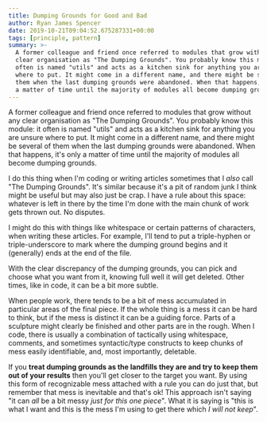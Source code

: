 ```yaml
---
title: Dumping Grounds for Good and Bad
author: Ryan James Spencer
date: 2019-10-21T09:04:52.675287331+00:00
tags: [principle, pattern]
summary: >-
  A former colleague and friend once referred to modules that grow without any
  clear organisation as "The Dumping Grounds". You probably know this module: it
  often is named "utils" and acts as a kitchen sink for anything you are unsure
  where to put. It might come in a different name, and there might be several of
  them when the last dumping grounds were abandoned. When that happens, it's only
  a matter of time until the majority of modules all become dumping grounds.
---
```


A former colleague and friend once referred to modules that grow without any
clear organisation as "The Dumping Grounds". You probably know this module: it
often is named "utils" and acts as a kitchen sink for anything you are unsure
where to put. It might come in a different name, and there might be several of
them when the last dumping grounds were abandoned. When that happens, it's only
a matter of time until the majority of modules all become dumping grounds.

I do this thing when I'm coding or writing articles sometimes that I _also_ call
"The Dumping Grounds". It's similar because it's a pit of random junk I think
might be useful but may also just be crap. I have a rule about this space:
whatever is left in there by the time I'm done with the main chunk of work gets
thrown out. No disputes.

I might do this with things like whitespace or certain patterns of characters,
when writing these articles. For example, I'll tend to put a triple-hyphen or
triple-underscore to mark where the dumping ground begins and it (generally)
ends at the end of the file.

With the clear discrepancy of the dumping grounds, you can pick and choose what
you want from it, knowing full well it will get deleted. Other times, like in
code, it can be a bit more subtle.

When people work, there tends to be a bit of mess accumulated in particular
areas of the final piece. If the whole thing is a mess it can be hard to think,
but if the mess is distinct it can be a guiding force. Parts of a sculpture
might clearly be finished and other parts are in the rough. When I code, there
is usually a combination of tactically using whitespace, comments, and sometimes
syntactic/type constructs to keep chunks of mess easily identifiable, and, most
importantly, deletable.

If you **treat dumping grounds as the landfills they are and try to keep them
out of your results** then you'll get closer to the target you want. By using
this form of recognizable mess attached with a rule you can do just that, but
remember that mess is inevitable and that's ok! This approach isn't saying "it
can _all_ be a bit messy _just for this one piece_". What it is saying is "this
is what I want and this is the mess I'm using to get there which _I will not
keep_".
